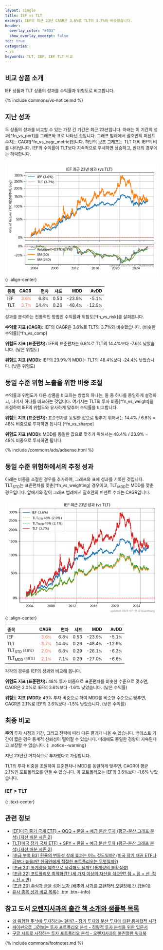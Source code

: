 ```yaml
---
layout: single
title: IEF vs TLT
excerpt: IEF의 최근 23년 CAGR은 3.6%로 TLT의 3.7%와 비슷했습니다.
header:
  overlay_color: "#333"
  show_overlay_excerpt: false
toc: true
categories:
- vs
keywords: TLT, IEF, IEF TLT 비교
---
```


## 비교 상품 소개


IEF 상품과 TLT 상품의 성과를 수익률과 위험도로 비교합니다.





{% include commons/vs-notice.md %}

## 지난 성과

두 상품의 성과를 비교할 수 있는 가장 긴 기간은 최근 23년입니다. 아래는 이 기간의 성과[^fn_vs_perf]를 그래프와 표로 나타낸 것입니다.
그래프 범례에서 괄호안의 퍼센트 수치는 CAGR[^fn_vs_cagr_metric]입니다.
하단의 보조 그래프는 TLT 대비 IEF의 비를 나타냅니다.
IEF의 수익률이 TLT보다 지속적으로 우세하면 상승하고, 반대의 경우에는 하락합니다.

![IEF](/vs/images/ief-vs-tlt_dual.png){: .align-center}

| **종목** | **CAGR** | **편차** | **샤프** | **MDD** | **AvDD** |
| :------------ | ------: | -----------: | -------: | ------: | -------: |
| IEF | <span style="color: tomato">3.6<small>%</small></span> | 6.8<small>%</small> | 0.53 | -23.9<small>%</small> | -5.1<small>%</small> |
| TLT | <span style="color: tomato">3.7<small>%</small></span> | 14.4<small>%</small> | 0.26 | -48.4<small>%</small> | -12.9<small>%</small> |

<!-- more -->


성과를 분석하는 전통적인 방법인 수익률과 위험도[^fn_vs_risk]를 살펴봅니다.

**수익률 지표 (CAGR):** IEF의 CAGR은 3.6%로 TLT의 3.7%와 비슷했습니다. (비슷한 수익률)[^fn_vs_comp]

**위험도 지표 (표준편차):** IEF의 표준편차는 6.8%로 TLT의 14.4%보다 -7.6% 낮았습니다. (낮은 위험도)

**위험도 지표 (MDD):** IEF의 23.9%의 MDD는 TLT의 48.4%보다 -24.4% 낮았습니다. (낮은 위험도)



## 동일 수준 위험 노출을 위한 비중 조절

수익률과 위험도가 다른 상품을 비교하는 방법의 하나는, 둘 중 하나를 동일하게 설정하고, 나머지 하나를 비교하는 것입니다.
여기서는 TLT의 투자 비중[^fn_vs_weight]을 조절하여 IEF의 위험도와 유사하게 맞추어 수익률를 비교합니다.

**위험도 지표 (표준편차):** 표준편차를 동일한 값으로 맞추기 위해서는 14.4% / 6.8% = 48% 비중으로 투자하면 됩니다.[^fn_vs_sharpe]

**위험도 지표 (MDD):** MDD를 동일한 값으로 맞추기 위해서는 48.4% / 23.9% = 49% 비중으로 투자하면 됩니다.


{% include /commons/ads/adsense.html %}



## 동일 수준 위험하에서의 추정 성과

아래는 비중을 조절한 경우를 추가하여, 그래프와 표에 성과를 기록한 것입니다.
TLT<sub>STD</sub>는 표준편차를 맞춘[^fn_vs_weighting] 경우이고, TLT<sub>MDD</sub>는 MDD를 맞춘 경우입니다.
앞에서와 같이 그래프 범례에서 괄호안의 퍼센트 수치는 CAGR입니다.


![IEF](/vs/images/ief-vs-tlt.png){: .align-center}



| **종목** | **CAGR** | **편차** | **샤프** | **MDD** | **AvDD** |
| :------------ | ------: | -----------: | -------: | ------: | -------: |
| IEF | <span style="color: tomato">3.6<small>%</small></span> | 6.8<small>%</small> | 0.53 | -23.9<small>%</small> | -5.1<small>%</small> |
| TLT | <span style="color: tomato">3.7<small>%</small></span> | 14.4<small>%</small> | 0.26 | -48.4<small>%</small> | -12.9<small>%</small> |
| TLT<sub>STD</sub> <small>(48%)</small> | <span style="color: tomato">2.0<small>%</small></span> | 6.8<small>%</small> | 0.29 | -26.1<small>%</small> | -6.3<small>%</small> |
| TLT<sub>MDD</sub> <small>(49%)</small> | <span style="color: tomato">2.1<small>%</small></span> | 7.1<small>%</small> | 0.29 | -27.0<small>%</small> | -6.6<small>%</small> |



각각의 경우를 IEF의 성과와 비교해 봅니다.

**위험도 지표 (표준편차):** 48% 투자 비중으로 표준편차를 비슷한 수준으로 맞추면, CAGR은 2.0%로 IEF의 3.6%보다 -1.6% 낮았습니다. (낮은 수익률)

**위험도 지표 (MDD):** 49% 투자 비중으로 하여 MDD를 비슷한 수준으로 맞추면, CAGR은 2.1%로 IEF의 3.6%보다 -1.5% 낮았습니다. (낮은 수익률)




## 최종 비교

**주의** 투자 시점과 기간, 그리고 전략에 따라 다른 결과가 나올 수 있습니다. 백테스트 기간이 짧은 경우 통계적 신뢰성이 떨어질 수 있습니다. 미래에도 동일한 경향이 지속된다고 보장할 수 없습니다.
{: .notice--warning}

지난 23년간 거치식으로 투자했다고 가정합니다.

TLT의 투자 비중을 조절하여 표준편차나 MDD를 동일하게 맞추면, CAGR이 평균 2.1%인 포트폴리오를 만들 수 있습니다.
이 포트폴리오는 IEF의 3.6%보다 -1.6% 낮았습니다.

### IEF &gt; TLT
{: .text-center}


## 관련 정보

- [IEF(미국 중기 국채 ETF) + QQQ + 환율 + 예금 분산 투자 (평균-분산 그래프 분석) [자산 배분 시즌 2]](https://m.blog.naver.com/onuri2005/223924783937)
- [TLT(미국 장기 국채 ETF) + SPY + 환율 + 예금 분산 투자 (평균-분산 그래프 분석) [자산 배분 시즌 2]](https://m.blog.naver.com/onuri2005/223924670469)
- [[초급 부록 B3] 환율의 변동성 상쇄 효과는 어느 정도일까? (미국 장기 채권 ETF나 금보다 높을까? 한국인에게 적절한 포트폴리오는 무엇일까?)](https://kongdori.tistory.com/394)
- [[초급 23] 통계량을 예측으로 생각해도 될까? (통계량의 불확실성)](https://kongdori.tistory.com/386)
- [[초급 22] 포트폴리오 최적화란? (세 가지 이상의 자산을 섞으면? 점 + 점 = 선, 점 + 선 = 면)](https://kongdori.tistory.com/385)
- [[초급 20] 주식과 금을 섞어 보자 (배추와 사과를 교환하러 오일장에 간 갑돌이)](https://kongdori.tistory.com/382)
- [유사 종목 성과 비교 목록](/vs/){: .btn .btn--info}


## 참고 도서 [오렌지사과의 출간 책 소개와 샘플북 목록](https://kongdori.tistory.com/691)

- [왜 위험한 주식에 투자하라는 걸까? - 장기 투자와 분산 투자에 대한 통계학적 시각](https://kongdori.tistory.com/421)
- [파이썬으로 그려보는 투자 포트폴리오 분석  - 정량적 투자 분석을 위한 입문서](https://kongdori.tistory.com/643)
- [구글 시트로 시작하는 투자 포트폴리오 분석 - 오렌지사과의 불친절한 워크북](https://kongdori.tistory.com/449)

{% include commons/footnotes.md %}